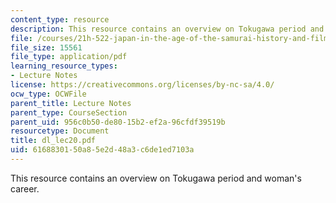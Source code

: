 ```yaml
---
content_type: resource
description: This resource contains an overview on Tokugawa period and woman's career.
file: /courses/21h-522-japan-in-the-age-of-the-samurai-history-and-film-fall-2006/6168830150a85e2d48a3c6de1ed7103a_dl_lec20.pdf
file_size: 15561
file_type: application/pdf
learning_resource_types:
- Lecture Notes
license: https://creativecommons.org/licenses/by-nc-sa/4.0/
ocw_type: OCWFile
parent_title: Lecture Notes
parent_type: CourseSection
parent_uid: 956c0b50-de80-15b2-ef2a-96cfdf39519b
resourcetype: Document
title: dl_lec20.pdf
uid: 61688301-50a8-5e2d-48a3-c6de1ed7103a
---
```

This resource contains an overview on Tokugawa period and woman's career.
